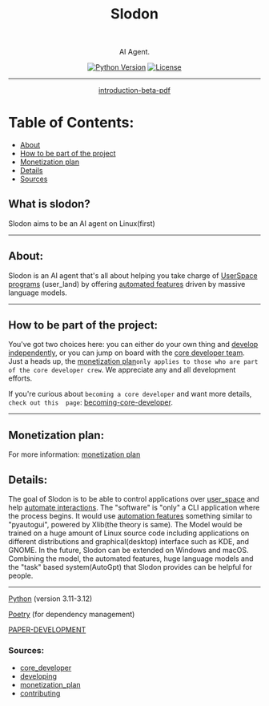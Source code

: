 <h1 align="center"> Slodon </h1> <br>

<p align="center">
    AI Agent.
</p>

<div align="center">
    
[![Python Version](https://img.shields.io/badge/Python-3.11-blue.svg)](https://github.com/FlurryGLo/slodon)
[![License](https://img.shields.io/badge/License-Apache%202.0-blue.svg)](https://github.com/FlurryGLo/slodon/LICENSE)
    
</div>

---

<div align="center">

[introduction-beta-pdf](https://github.com/FlurryGlo/slodon/tree/hels15/etc/slodon.pdf)

</div>

# Table of Contents:

 - [About](#about)
 - [How to be part of the project](#how-to-be-part-of-the-project)
 - [Monetization plan](#monetization-plan)
 - [Details](#details)
 - [Sources](#sources)

## What is slodon?
Slodon aims to be an AI agent on Linux(first)

---
## About:

Slodon is an AI agent that's all about helping you take charge of [UserSpace programs](https://en.wikipedia.org/wiki/User_space_and_kernel_space#:~:text=User%20space%20usually%20refers%20to,objects%2C%20application%20software%2C%20etc.) (user_land) by offering [automated features](https://github.com/FlurryGlo/slodon/tree/main/slodon/slodonix) driven by massive language models.

---
## How to be part of the project:

You've got two choices here: you can either do your own thing and  [develop independently](https://github.com/FlurryGlo/slodon/blob/main/CONTRIBUTING.md), or you can jump on board with the [core developer team](https://github.com/FlurryGlo/slodon/blob/main/etc/core_developer.md). Just a heads up, the [monetization plan](https://github.com/FlurryGlo/slodon/blob/main/etc/Monetization_plan.md)`only applies to those who are part of the core developer crew`. We appreciate any and all development efforts.

If you're curious about `becoming a core developer` and want more details, `check out this  page`: [becoming-core-developer](https://github.com/FlurryGlo/slodon/blob/main/etc/core_developer.md).

---
## Monetization plan:

For more information: [monetization plan](https://github.com/FlurryGlo/slodon/blob/main/etc/Monetization_plan.md)

## Details:

The goal of Slodon is to be able to control applications over [user_space](https://en.wikipedia.org/wiki/User_space_and_kernel_space#:~:text=User%20space%20usually%20refers%20to,objects%2C%20application%20software%2C%20etc.) and help [automate interactions](https://github.com/FlurryGlo/slodon/tree/main/slodon/slodonix). The "software" is "only" a CLI application where the process begins. It would use [automation features](https://github.com/FlurryGlo/slodon/tree/main/slodon/slodonix) something similar to "pyautogui", powered by Xlib(the theory is same). The Model would be trained on a huge amount of Linux source code including applications on different distributions and graphical(desktop) interface such as KDE, and GNOME. In the future, Slodon can be extended on Windows and macOS. Combining the model, the automated features, huge language models and the "task" based system(AutoGpt) that Slodon provides can be helpful for people. 

---
[Python](https://www.python.org/) (version 3.11-3.12)

[Poetry](https://python-poetry.org/) (for dependency management)

[PAPER-DEVELOPMENT](https://docs.google.com/document/d/1jaISQOMJTHx3S7GdU-rlgufaOBUPQqSh5pI9_nGwt54/edit?usp=sharing)
###  Sources:
- [core_developer](https://github.com/FlurryGlo/slodon/blob/main/etc/core_developer.md)
- [developing](https://github.com/FlurryGlo/slodon/blob/main/etc/developing.md)
- [monetization_plan](https://github.com/FlurryGlo/slodon/blob/main/etc/Monetization_plan.md)
- [contributing](https://github.com/FlurryGlo/slodon/blob/main/CONTRIBUTING.md)
